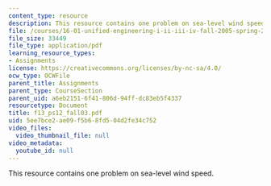 ```yaml
---
content_type: resource
description: This resource contains one problem on sea-level wind speed.
file: /courses/16-01-unified-engineering-i-ii-iii-iv-fall-2005-spring-2006/5ee7bce2ae09f5b68fd504d2fe34c752_f13_ps12_fall03.pdf
file_size: 33449
file_type: application/pdf
learning_resource_types:
- Assignments
license: https://creativecommons.org/licenses/by-nc-sa/4.0/
ocw_type: OCWFile
parent_title: Assignments
parent_type: CourseSection
parent_uid: a6eb2151-6f41-806d-94ff-dc83eb5f4337
resourcetype: Document
title: f13_ps12_fall03.pdf
uid: 5ee7bce2-ae09-f5b6-8fd5-04d2fe34c752
video_files:
  video_thumbnail_file: null
video_metadata:
  youtube_id: null
---
```

This resource contains one problem on sea-level wind speed.